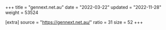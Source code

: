 +++
title = "gennext.net.au"
date = "2022-03-22"
updated = "2022-11-28"
weight = 53524

[extra]
source = "https://gennext.net.au/"
ratio = 31
size = 52
+++
